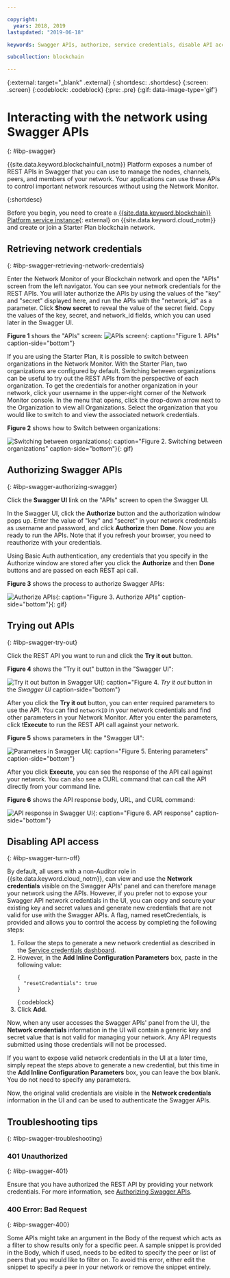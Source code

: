 ```yaml
---

copyright:
  years: 2018, 2019
lastupdated: "2019-06-18"

keywords: Swagger APIs, authorize, service credentials, disable API access, IBM Cloud

subcollection: blockchain

---
```


{:external: target="_blank" .external}
{:shortdesc: .shortdesc}
{:screen: .screen}
{:codeblock: .codeblock}
{:pre: .pre}
{:gif: data-image-type='gif'}

# Interacting with the network using Swagger APIs
{: #ibp-swagger}

{{site.data.keyword.blockchainfull_notm}} Platform exposes a number of REST APIs in Swagger that you can use to manage the nodes, channels, peers, and members of your network. Your applications can use these APIs to control important network resources without using the Network Monitor.

{:shortdesc}

Before you begin, you need to create a [{{site.data.keyword.blockchain}} Platform service instance](https://cloud.ibm.com/catalog/services/ibm-blockchain-5-prod){: external} on {{site.data.keyword.cloud_notm}} and create or join a Starter Plan blockchain network.


## Retrieving network credentials
{: #ibp-swagger-retrieving-network-credentials}

Enter the Network Monitor of your Blockchain network and open the "APIs" screen from the left navigator. You can see your network credentials for the REST APIs. You will later authorize the APIs by using the values of the "key" and "secret" displayed here, and run the APIs with the "network_id" as a parameter. Click **Show secret** to reveal the value of the secret field. Copy the values of the key, secret, and network_id fields, which you can used later in the Swagger UI.

**Figure 1** shows the "APIs" screen:
![APIs screen](../images/API_screen_starter.png "APIs screen"){: caption="Figure 1. APIs" caption-side="bottom"}

If you are using the Starter Plan, it is possible to switch between organizations in the Network Monitor. With the Starter Plan, two organizations are configured by default. Switching between organizations can be useful to try out the REST APIs from the perspective of each organization. To get the credentials for another organization in your network, click your username in the upper-right corner of the Network Monitor console. In the menu that opens, click the drop-down arrow next to the Organization to view all Organizations. Select the organization that you would like to switch to and view the associated network credentials.

**Figure 2** shows how to Switch between organizations:

![Switching between organizations](../images/switch_orgs_starter.gif "Switching between organizations"){: caption="Figure 2. Switching between organizations" caption-side="bottom"}{: gif}


## Authorizing Swagger APIs
{: #ibp-swagger-authorizing-swagger}

Click the **Swagger UI** link on the "APIs" screen to open the Swagger UI.  

In the Swagger UI, click the **Authorize** button and the authorization window pops up. Enter the value of "key" and "secret" in your network credentials as username and password, and click **Authorize** then **Done**. Now you are ready to run the APIs. Note that if you refresh your browser, you need to reauthorize with your credentials.

Using Basic Auth authentication, any credentials that you specify in the Authorize window are stored after you click the **Authorize** and then **Done** buttons and are passed on each REST api call.

**Figure 3** shows the process to authorize Swagger APIs:

![Authorize APIs](../images/swaggerUIAuthorize.gif "Authorize APIs"){: caption="Figure 3. Authorize APIs" caption-side="bottom"}{: gif}


## Trying out APIs
{: #ibp-swagger-try-out}

Click the REST API you want to run and click the **Try it out** button.

**Figure 4** shows the "Try it out" button in the "Swagger UI":

![Try it out button in Swagger UI](../images/swaggerUITryItOut.png "Try it out button in Swagger UI"){: caption="Figure 4. *Try it out* button in the *Swagger UI* caption-side="bottom"}

After you click the **Try it out** button, you can enter required parameters to use the API. You can find `networkID` in your network credentials and find other parameters in your Network Monitor. After you enter the parameters, click t**Execute** to run the REST API call against your network.

**Figure 5** shows parameters in the "Swagger UI":

![Parameters in Swagger UI](../images/swaggerUIParams.png "Parameters in Swagger UI"){: caption="Figure 5. Entering parameters" caption-side="bottom"}  

After you click **Execute**, you can see the response of the API call against your network. You can also see a CURL command that can call the API directly from your command line.

**Figure 6** shows the API response body, URL, and CURL command:

![API response in Swagger UI](../images/swaggerUICurlResponse.png "API response in Swagger UI"){: caption="Figure 6. API response" caption-side="bottom"}    

## Disabling API access
{: #ibp-swagger-turn-off}

By default, all users with a non-Auditor role in {{site.data.keyword.cloud_notm}}, can view and use the **Network credentials** visible on the Swagger APIs' panel and can therefore manage your network using the APIs. However, if you prefer not to expose your Swagger API network credentials in the UI, you can copy and secure your existing key and secret values and generate new credentials that are not valid for use with the Swagger APIs. A flag, named resetCredentials, is provided and allows you to control the access by completing the following steps:

1. Follow the steps to generate a new network credential as described in the [Service credentials dashboard](/docs/services/blockchain?topic=blockchain-swagger-network#swagger-network-retrieve-id-token).
2. However, in the **Add Inline Configuration Parameters** box, paste in the following value:
   ```
   {
     "resetCredentials": true
   }
   ```
   {:codeblock}
3. Click **Add**.

Now, when any user accesses the Swagger APIs' panel from the UI, the **Network credentials** information in the UI will contain a generic key and secret value that is not valid for managing your network. Any API requests submitted using those credentials will not be processed.  

If you want to expose valid network credentials in the UI at a later time, simply repeat the steps above to generate a new credential, but this time in the **Add Inline Configuration Parameters** box, you can leave the box blank. You do not need to specify any parameters.

Now, the original valid credentials are visible in the **Network credentials** information in the UI and can be used to authenticate the Swagger APIs.

## Troubleshooting tips
{: #ibp-swagger-troubleshooting}

### 401 Unauthorized  
{: #ibp-swagger-401}

  Ensure that you have authorized the REST API by providing your network credentials. For more information, see [Authorizing Swagger APIs](/docs/services/blockchain?topic=blockchain-ibp-swagger#ibp-swagger-authorizing-swagger).

### 400 Error: Bad Request
{: #ibp-swagger-400}

  Some APIs might take an argument in the Body of the request which acts as a filter to show results only for a specific peer. A sample snippet is provided in the Body, which if used, needs to be edited to specify the peer or list of peers that you would like to filter on. To avoid this error, either edit the snippet to specify a peer in your network or remove the snippet entirely.
